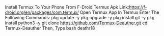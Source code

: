 Install Termux To Your Phone From F-Droid
Termux Apk Link:https://f-droid.org/en/packages/com.termux/
Open Termux App
In Termux Enter The Following Commands:
pkg update -y
pkg upgrade -y
pkg install git -y
pkg install python3 -y
git clone https://github.com/Termux-Deauther.git
cd Termux-Deauther
Then, Type
bash deathr18
